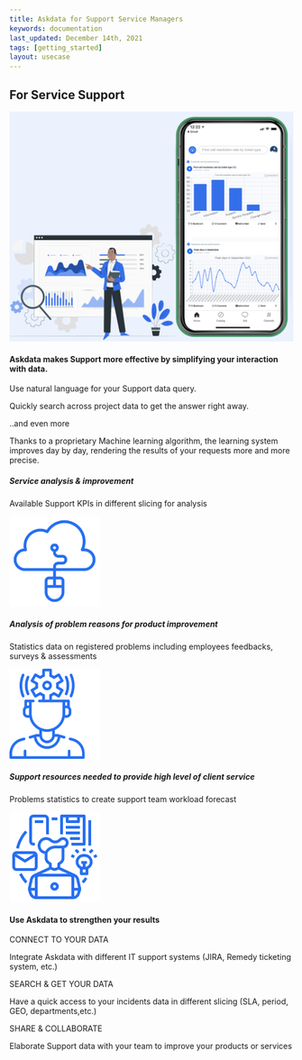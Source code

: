 ```yaml
---
title: Askdata for Support Service Managers
keywords: documentation
last_updated: December 14th, 2021
tags: [getting_started]
layout: usecase
---
```


## For Service Support

<img src="/media/use-cases/icons/Support.png" class="image-doc p-3">

#### Askdata makes Support more effective by simplifying your interaction with data.

Use natural language for your Support data query.

Quickly search across project data to get the answer right away.

..and even more

Thanks to a proprietary Machine learning algorithm, the learning system improves day by day, rendering the results of your requests more and more precise.

<div class="row">
  <div class="col-sm-4">
    <div class="card">
      <div class="card-body text-center">
        <h5 class="card-title">Service analysis & improvement</h5>
        <p class="card-text">Available Support KPIs in different slicing for analysis</p>
         <img src="/media/use-cases/icons/Support_1.png" class="card-img" alt="Sales Accuracy" style="max-width:160px">
      </div>
    </div>
  </div>
  <div class="col-sm-4">
    <div class="card">
      <div class="card-body text-center">
        <h5 class="card-title">Analysis of problem reasons for product improvement</h5>
        <p class="card-text">Statistics data on registered problems including employees  feedbacks, surveys & assessments</p>
        <img src="/media/use-cases/icons/Support_2.png" class="card-img" alt="Sales Accuracy" style="max-width:160px">
      </div>
    </div>
  </div>
    <div class="col-sm-4">
    <div class="card">
      <div class="card-body text-center">
        <h5 class="card-title">Support resources needed to provide high level of client service</h5>
        <p class="card-text">Problems statistics to create support team workload forecast</p>
        <img src="/media/use-cases/icons/Support_3.png" class="card-img" alt="Sales Accuracy" style="max-width:160px">
      </div>
    </div>
  </div>
</div>

#### Use Askdata to strengthen your results

CONNECT TO YOUR DATA

Integrate Askdata with different IT support systems (JIRA, Remedy ticketing system, etc.) 


SEARCH & GET YOUR DATA

Have a quick access to your incidents data in different slicing (SLA, period, GEO, departments,etc.)  

SHARE & COLLABORATE

Elaborate Support data with your team to improve your products or services
